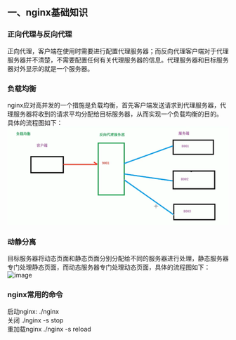 ## 一、nginx基础知识
### 正向代理与反向代理
正向代理，客户端在使用时需要进行配置代理服务器；而反向代理客户端对于代理服务器并不清楚，不需要配置任何有关代理服务器的信息。代理服务器和目标服务器对外显示的就是一个服务器。<br>
### 负载均衡
nginx应对高并发的一个措施是负载均衡，首先客户端发送请求到代理服务器，代理服务器将收到的请求平均分配给目标服务器，从而实现一个负载均衡的目的。<br>
具体的流程图如下：<br>
![image](https://github.com/happyhk/nginx-fastcgi-webserver-base-sqlite3/blob/master/images/%E8%B4%9F%E8%BD%BD%E5%9D%87%E8%A1%A1.png)
### 动静分离
目标服务器将动态页面和静态页面分别分配给不同的服务器进行处理，静态服务器专门处理静态页面，而动态服务器专门处理动态页面，具体的流程图如下：<br>
![image](https://github.com/happyhk/nginx-fastcgi-webserver-base-sqlite3/tree/master/images)
### nginx常用的命令
启动nginx: ./nginx<br>
关闭 ./nginx -s stop<br>
重加载nginx ./nginx -s reload<br>
